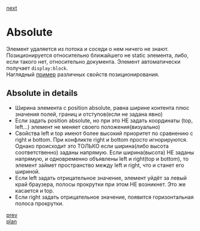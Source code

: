 <a href="05.md">next</a>

<h1>Absolute</h1>

<div>
Элемент удаляется из потока и соседи о нем ничего не знают.
Позиционируется относительно ближайшего не static элемента, либо, если такого нет, относительно документа.
Элемент автоматически получает <code>display:block</code>.
</div>

<div>
Наглядный <a href="http://www.barelyfitz.com/screencast/html-training/css/positioning/">пример</a> различных свойств позиционирования.
</div>

<h2>Absolute in details</h2>

<ul>
<li>
    Ширина элемента с position absolute, равна ширине контента плюс значения полей, границ и отступов(если не задана явно)
</li>
<li>
    Если задать position absolute, но при это НЕ задать координаты (top, left...) элемент не меняет своего положения(визуально)
</li>
<li>
    Свойства left и top имеют более высокий приоритет по сравнению с right и bottom. При конфликте right и bottom просто игнорируются.
    <br/>
    Однако происходит это ТОЛЬКО если ширина(либо высота соответственно) заданы напрямую.
    Если ширина(высота) НЕ заданы напрямую, и одновременно объявлены left и right(top и bottom),
    то элемент займет пространство между left и right, что и станет его шириной.
</li>
<li>
    Если left задать отрицательное значение, элемент уйдёт за левый край браузера, полосы прокрутки при этом НЕ возникнет.
    Это же касается и top.
</li>
<li>
    Если right задать отрицательное значение, появится горизонтальная полоса прокрутки.
</li>
</ul>

<a href="03.md">prev</a>
<br/>
<a href="00.md">plan</a>
